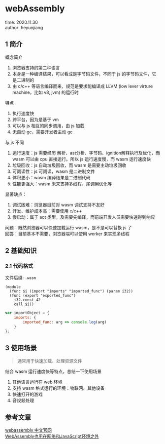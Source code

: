 # webAssembly

time: 2020.11.30  
author: heyunjiang

## 1 简介

概念简介  
1. 浏览器支持的第二种语言
2. 本身是一种编译结果，可以看成是字节码文件，不同于 js 的字节码文件，它是二进制的
3. 由 c/c++ 等语言编译而来，规范是要求能编译成 LLVM (low lever virture machine，比如 v8, jvm) 的运行时

特点  
1. 执行速度快
2. 跨平台，因为是基于 vm
3. 可以与 js 相互的同步调用，由 js 加载
4. 无自动 gc，需要开发者主动 gc

与 js 不同  
1. 运行速度：js 需要经历 解析、ast分析、字节码、ignition解释执行及优化，而 wasm 可以由 cpu 直接运行。所以 js 运行速度慢，而 wasm 运行速度快
2. 垃圾回收：js 自动垃圾回收，而 wasm 是需要主动垃圾回收
3. 可阅读性：js 可阅读，wasm 是二进制文件
4. 体积更小：wasm 编译结果是二进制代码
5. 性能更强大：wasm 未来支持多线程，尾调用优化等

显著缺点：  
1. 调试困难：浏览器目前对 wasm 调试支持不友好
2. 开发、维护成本高：需要使用 c/c++
3. 慢启动：属于 aot 类型，及需要先编译，而前端开发人员需要快速得到响应

问题：既然浏览器可以快速加载运行 wasm，是不是可以替换 js 了  
回答：目前基本不需要，浏览器端可以使用 worker 来实现多线程

## 2 基础知识

### 2.1 代码格式

文件后缀: `.wasm`

```webAssembly
(module
  (func $i (import "imports" "imported_func") (param i32))
  (func (export "exported_func")
    i32.const 42
    call $i))
```

```javascript
var importObject = {
    imports: {
        imported_func: arg => console.log(arg)
    }
};
```

## 3 使用场景

> 通常用于快速加载、处理资源文件

结合 wasm 运行速度快等特点，总结一下使用场景  
1. 其他语言运行在 web 环境
2. 支持 wasm 格式运行的环境：物联网、其他设备
3. 快速打开的游戏
4. 音视频处理

## 参考文章

[webassembly 中文官网](http://webassembly.org.cn/docs/use-cases/)  
[WebAssembly也用在网络和JavaScript环境之外](http://webassembly.org/docs/non-web/)
